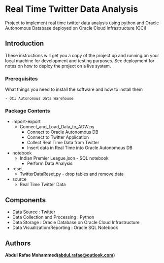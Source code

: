 # Real Time Twitter Data Analysis


Project to implement real time twitter data analysis  using python and Oracle Autonomous Database deployed on Oracle Cloud Infrastructure (OCI)


## Introduction

These instructions will get you a copy of the project up and running on your local machine for development and testing purposes. See deployment for notes on how to deploy the project on a live system.

### Prerequisites

What things you need to install the software and how to install them

```
- OCI Autonomous Data Warehouse
```

### Package Contents

* import-export
  * Connect_and_Load_Data_to_ADW.py 
    * Connect to Oracle Autonomous DB
    * Connect to Twitter Application
    * Collect Real Time Data from Twitter
    * Insert data in Real Time into Oracle Autonomous DB
* notebook
  * Indian Premier League.json - SQL notebook
    * Perform Data Analysis
* reset
  * TwitterDataReset.py - drop tables and remove data
* source
  * Real Time Twitter Data

## Components
* Data Source : Twitter
* Data Collection and Processing : Python
* Data Storage : Oracle Database on Oracle Cloud Infrastructure 
* Data Visualization/Reporting : Oracle SQL Notebook


## Authors

**Abdul Rafae Mohammed(abdul.rafae@outlook.com)**
